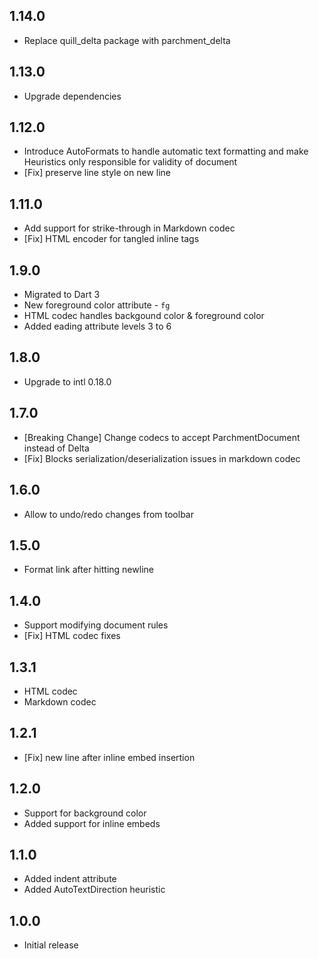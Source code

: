 ## 1.14.0

* Replace quill_delta package with parchment_delta

## 1.13.0

* Upgrade dependencies

## 1.12.0

* Introduce AutoFormats to handle automatic text formatting and make Heuristics only responsible for validity of document
* [Fix] preserve line style on new line

## 1.11.0

* Add support for strike-through in Markdown codec
* [Fix] HTML encoder for tangled inline tags

## 1.9.0

* Migrated to Dart 3
* New foreground color attribute - `fg`
* HTML codec handles backgound color & foreground color
* Added eading attribute levels 3 to 6

## 1.8.0

* Upgrade to intl 0.18.0

## 1.7.0

* [Breaking Change] Change codecs to accept ParchmentDocument instead of Delta
* [Fix] Blocks serialization/deserialization issues in markdown codec

## 1.6.0

* Allow to undo/redo changes from toolbar

## 1.5.0

* Format link after hitting newline

## 1.4.0

* Support modifying document rules
* [Fix] HTML codec fixes

## 1.3.1

* HTML codec
* Markdown codec

## 1.2.1

* [Fix] new line after inline embed insertion

## 1.2.0

* Support for background color
* Added support for inline embeds

## 1.1.0

* Added indent attribute
* Added AutoTextDirection heuristic

## 1.0.0

* Initial release
